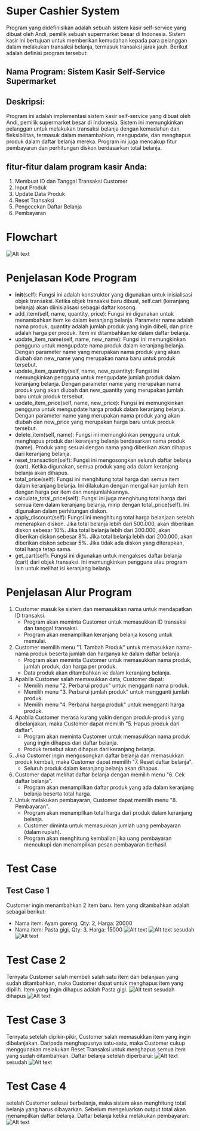 # Super Cashier System

Program yang didefinisikan adalah sebuah sistem kasir self-service yang dibuat oleh Andi, pemilik sebuah supermarket besar di Indonesia. Sistem kasir ini bertujuan untuk memberikan kemudahan kepada para pelanggan dalam melakukan transaksi belanja, termasuk transaksi jarak jauh. Berikut adalah definisi program tersebut:
## Nama Program: Sistem Kasir Self-Service Supermarket
## Deskripsi:
Program ini adalah implementasi sistem kasir self-service yang dibuat oleh Andi, pemilik supermarket besar di Indonesia. Sistem ini memungkinkan pelanggan untuk melakukan transaksi belanja dengan kemudahan dan fleksibilitas, termasuk dalam menambahkan, mengupdate, dan menghapus produk dalam daftar belanja mereka. Program ini juga mencakup fitur pembayaran dan perhitungan diskon berdasarkan total belanja.

## fitur-fitur dalam program kasir Anda:
1. Membuat ID dan Tanggal Transaksi Customer
2. Input Produk
3. Update Data Produk
4. Reset Transaksi
5. Pengecekan Daftar Belanja
6. Pembayaran

# Flowchart
![Alt text](https://github.com/AbdulMkt/python_Super_Cashier/blob/main/pictures/Flowchart.png)

# Penjelasan Kode Program
- __init__(self): Fungsi ini adalah konstruktor yang digunakan untuk inisialisasi objek transaksi. Ketika objek transaksi baru dibuat, self.cart (keranjang belanja) akan diinisialisasi sebagai daftar kosong.
- add_item(self, name, quantity, price): Fungsi ini digunakan untuk menambahkan item ke dalam keranjang belanja. Parameter name adalah nama produk, quantity adalah jumlah produk yang ingin dibeli, dan price adalah harga per produk. Item ini ditambahkan ke dalam daftar belanja.
- update_item_name(self, name, new_name): Fungsi ini memungkinkan pengguna untuk mengupdate nama produk dalam keranjang belanja. Dengan parameter name yang merupakan nama produk yang akan diubah dan new_name yang merupakan nama baru untuk produk tersebut.
- update_item_quantity(self, name, new_quantity): Fungsi ini memungkinkan pengguna untuk mengupdate jumlah produk dalam keranjang belanja. Dengan parameter name yang merupakan nama produk yang akan diubah dan new_quantity yang merupakan jumlah baru untuk produk tersebut.
- update_item_price(self, name, new_price): Fungsi ini memungkinkan pengguna untuk mengupdate harga produk dalam keranjang belanja. Dengan parameter name yang merupakan nama produk yang akan diubah dan new_price yang merupakan harga baru untuk produk tersebut.
- delete_item(self, name): Fungsi ini memungkinkan pengguna untuk menghapus produk dari keranjang belanja berdasarkan nama produk (name). Produk yang sesuai dengan nama yang diberikan akan dihapus dari keranjang belanja.
- reset_transaction(self): Fungsi ini mengosongkan seluruh daftar belanja (cart). Ketika digunakan, semua produk yang ada dalam keranjang belanja akan dihapus.
- total_price(self): Fungsi ini menghitung total harga dari semua item dalam keranjang belanja. Ini dilakukan dengan mengalikan jumlah item dengan harga per item dan menjumlahkannya.
- calculate_total_price(self): Fungsi ini juga menghitung total harga dari semua item dalam keranjang belanja, mirip dengan total_price(self). Ini digunakan dalam perhitungan diskon.
- apply_discount(self): Fungsi ini menghitung total harga belanjaan setelah menerapkan diskon. Jika total belanja lebih dari 500.000, akan diberikan diskon sebesar 10%. Jika total belanja lebih dari 300.000, akan diberikan diskon sebesar 8%. Jika total belanja lebih dari 200.000, akan diberikan diskon sebesar 5%. Jika tidak ada diskon yang diterapkan, total harga tetap sama.
- get_cart(self): Fungsi ini digunakan untuk mengakses daftar belanja (cart) dari objek transaksi. Ini memungkinkan pengguna atau program lain untuk melihat isi keranjang belanja.

# Penjelasan Alur Program
1. Customer masuk ke sistem dan memasukkan nama untuk mendapatkan ID transaksi.
    - Program akan meminta Customer untuk memasukkan ID transaksi dan tanggal transaksi.
    - Program akan menampilkan keranjang belanja kosong untuk memulai.
2. Customer memilih menu "1. Tambah Produk" untuk memasukkan nama-nama produk beserta jumlah dan harganya ke dalam daftar belanja.
    - Program akan meminta Customer untuk memasukkan nama produk, jumlah produk, dan harga per produk.
    - Data produk akan ditambahkan ke dalam keranjang belanja.
3. Apabila Customer salah memasukkan data, Customer dapat:
    - Memilih menu "2. Perbarui produk" untuk mengganti nama produk.
    - Memilih menu "3. Perbarui jumlah produk" untuk mengganti jumlah produk.
    - Memilih menu "4. Perbarui harga produk" untuk mengganti harga produk.
4. Apabila Customer merasa kurang yakin dengan produk-produk yang dibelanjakan, maka Customer dapat memilih "5. Hapus produk dari daftar".
    - Program akan meminta Customer untuk memasukkan nama produk yang ingin dihapus dari daftar belanja.
    - Produk tersebut akan dihapus dari keranjang belanja.
5. Jika Customer ingin mengosongkan daftar belanja dan memasukkan produk kembali, maka Customer dapat memilih "7. Reset daftar belanja".
    - Seluruh produk dalam keranjang belanja akan dihapus.
6. Customer dapat melihat daftar belanja dengan memilih menu "6. Cek daftar belanja".
    - Program akan menampilkan daftar produk yang ada dalam keranjang belanja beserta total harga.
7. Untuk melakukan pembayaran, Customer dapat memilih menu "8. Pembayaran".
    - Program akan menampilkan total harga dari produk dalam keranjang belanja.
    - Customer diminta untuk memasukkan jumlah uang pembayaran (dalam rupiah).
    - Program akan menghitung kembalian jika uang pembayaran mencukupi dan menampilkan pesan pembayaran berhasil.
# Test Case
## Test Case 1
Customer ingin menambahkan 2 item baru. Item yang ditambahkan adalah sebagai berikut:
- Nama item: Ayam goreng, Qty: 2, Harga: 20000
- Nama item: Pasta gigi, Qty: 3, Harga: 15000
      ![Alt text](https://github.com/AbdulMkt/python_Super_Cashier/blob/main/pictures/item1.png)
      ![Alt text](https://github.com/AbdulMkt/python_Super_Cashier/blob/main/pictures/item2.png)
  sesudah
      ![Alt text](https://github.com/AbdulMkt/python_Super_Cashier/blob/main/pictures/tampilan1.png)
# Test Case 2
Ternyata Customer salah membeli salah satu item dari belanjaan yang sudah ditambahkan, maka Customer dapat untuk menghapus item yang dipilih. Item yang ingin dihapus adalah Pasta gigi.
        ![Alt text](https://github.com/AbdulMkt/python_Super_Cashier/blob/main/pictures/menghapus.png)
    sesudah dihapus 
        ![Alt text](https://github.com/AbdulMkt/python_Super_Cashier/blob/main/pictures/tampilan2.png)
# Test Case 3
Ternyata setelah dipikir-pikir, Customer salah memasukkan item yang ingin dibelanjakan. Daripada menghapusnya satu-satu, maka Customer cukup menggunakan melakukan Reset Transaksi untuk menghapus semua item yang sudah ditambahkan. Daftar belanja setelah diperbarui:
        ![Alt text](https://github.com/AbdulMkt/python_Super_Cashier/blob/main/pictures/reset.png)
    sesudah 
        ![Alt text](https://github.com/AbdulMkt/python_Super_Cashier/blob/main/pictures/tampilan3.png)
# Test Case 4
setelah Customer selesai berbelanja, maka sistem akan menghitung total belanja yang harus dibayarkan. Sebelum mengeluarkan output total akan menampilkan daftar belanja. Daftar belanja ketika melakukan pembayaran:
    ![Alt text](https://github.com/AbdulMkt/python_Super_Cashier/blob/main/pictures/selesai.png)

